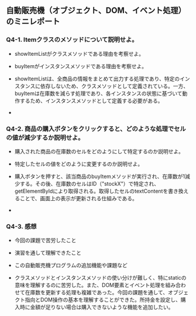 ## 自動販売機（オブジェクト、DOM、イベント処理）のミニレポート
### Q4-1. Itemクラスのメソッドについて説明せよ。
* showItemListがクラスメソッドである理由を考察せよ。
* buyItemがインスタンスメソッドである理由を考察せよ。
  
* showItemListは、全商品の情報をまとめて出力する処理であり、特定のインスタンスに依存しないため、クラスメソッドとして定義されている。一方、buyItemは在庫数を減らす処理であり、各インスタンスの状態に基づいて動作するため、インスタンスメソッドとして定義する必要がある。
* 
### Q4-2. 商品の購入ボタンをクリックすると、どのような処理でセルの値が減少するか説明せよ。
* 購入された商品の在庫数のセルをどのようにして特定するのか説明せよ。
* 特定したセルの値をどのように変更するのか説明せよ。

* 購入ボタンを押すと、該当商品のbuyItemメソッドが実行され、在庫数が1減少する。その後、在庫数のセルはID（"stockX"）で特定され、getElementByIdにより取得される。取得したセルのtextContentを書き換えることで、画面上の表示が更新される仕組みである。
* 
### Q4-3. 感想
* 今回の課題で苦労したこと
* 演習を通して理解できたこと
* この自動販売機プログラムの追加機能や課題など

* クラスメソッドとインスタンスメソッドの使い分けが難しく、特にstaticの意味を理解するのに苦労した。また、DOM要素とイベント処理を組み合わせて在庫数を更新する処理も複雑であった。今回の課題を通して、オブジェクト指向とDOM操作の基本を理解することができた。所持金を設定し、購入時に金額が足りない場合は購入できないような機能を追加したい。
